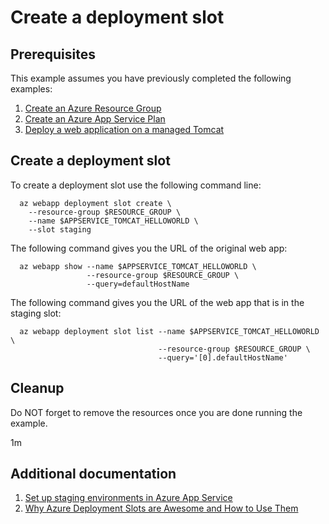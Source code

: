 
# Create a deployment slot

## Prerequisites

This example assumes you have previously completed the following examples:

1. [Create an Azure Resource Group](../../group/create/README.md)
1. [Create an Azure App Service Plan](../create-plan/README.md)
1. [Deploy a web application on a managed Tomcat](../tomcat-helloworld/README.md)

## Create a deployment slot

<!-- workflow.run()

  if [[ -z $REGION ]]; then
    export REGION=westus
  fi

  -->
<!-- workflow.cron(0 9 * * 4) -->
<!-- workflow.include(../tomcat-helloworld/README.md) -->

To create a deployment slot use the following command line:

```shell
  az webapp deployment slot create \
    --resource-group $RESOURCE_GROUP \
    --name $APPSERVICE_TOMCAT_HELLOWORLD \
    --slot staging
```

The following command gives you the URL of the original web app:

```shell
  az webapp show --name $APPSERVICE_TOMCAT_HELLOWORLD \
                 --resource-group $RESOURCE_GROUP \
                 --query=defaultHostName
```

The following command gives you the URL of the web app that is in the staging slot:

```shell
  az webapp deployment slot list --name $APPSERVICE_TOMCAT_HELLOWORLD \
                                 --resource-group $RESOURCE_GROUP \
                                 --query='[0].defaultHostName'
```

## Cleanup

<!-- workflow.directOnly()

  export RESULT=$(az webapp deployment slot list --resource-group $RESOURCE_GROUP --name $APPSERVICE_TOMCAT_HELLOWORLD  --output tsv --query '[0].state')
  az group delete --name $RESOURCE_GROUP --yes || true
  if [[ "$RESULT" != Running ]]; then
    echo 'Deployment slot is NOT running'
    exit 1
  fi

  -->

Do NOT forget to remove the resources once you are done running the example.

1m

## Additional documentation

1. [Set up staging environments in Azure App Service](https://docs.microsoft.com/en-us/azure/app-service/deploy-staging-slots)
1. [Why Azure Deployment Slots are Awesome and How to Use Them](https://stackify.com/azure-deployment-slots/)

